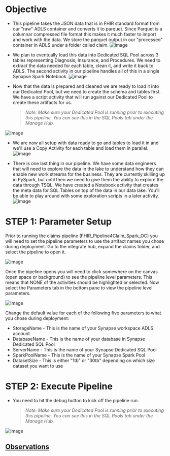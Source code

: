 # Objective
* This pipeline takes the JSON data that is in FHIR standard format from our "raw" ADLS container and converts it to parquet.  Since Parquet is a columnar compressed file format this makes it much faster to import and work with the data.  We store the parquet output in our "processed" container in ADLS under a folder called claim.
![image](https://user-images.githubusercontent.com/59613090/193112535-e9c68b13-95e0-4463-a572-4cdc1b8d694d.png)


* We plan to eventually load this data into Dedicated SQL Pool across 3 tables representing Diagnosis, Insurance, and Procedures.  We need to extract the data needed for each table, clean it, and write it back to ADLS.  The second activity in our pipeline handles all of this in a single Synapse Spark Notebook.
![image](https://user-images.githubusercontent.com/59613090/193112711-8c6733f5-87e7-4639-a2e3-58afb6f2b414.png)


* Now that the data is prepared and cleaned we are ready to load it into our Dedicated Pool, but we need to create the schema and tables first.  We have a script activity that will run against our Dedicated Pool to create these artifacts for us.
    
    >*Note: Make sure your Dedicated Pool is running prior to executing this pipeline.  You can see this in the SQL Pools tab under the Manage Hub.*

![image](https://user-images.githubusercontent.com/59613090/193114025-309980e7-7c0a-415a-912b-fa8832c109ea.png)


* We are now all setup with data ready to go and tables to load it in and we'll use a Copy Activity for each table and load them in parallel.
![image](https://user-images.githubusercontent.com/59613090/193114655-add929b4-a317-49b5-8a48-014a5e15ddaa.png)


* There is one last thing in our pipeline.  We have some data engineers that will need to explore the data in the lake to understand how they can enable new work streams for the business.  They are currently skilling up in PySpark, but until then we need to give them the ability to explore the data through TSQL.  We have created a Notebook activity that creates the meta data for SQL Tables on top of the data in our data lake.  You'll be able to play around with some exploration scripts in a later activity.
![image](https://user-images.githubusercontent.com/59613090/193118363-04c00d81-a374-4113-9a97-e3d3f3994807.png)



# STEP 1: Parameter Setup
Prior to running the claims pipeline (FHIR_Pipeline4Claim_Spark_OC) you will need to set the pipeline parameters to use the artifact names you chose during deployment.  Go to the integrate hub, expand the claims folder, and select the pipeline to open it.

![image](https://user-images.githubusercontent.com/59613090/192874762-8647fe4e-23c5-4430-b0c1-d557812de371.png)


Once the pipeline opens you will need to click somewhere on the canvas (open space or background) to see the pipeline level parameters.  This means that NONE of the activities should be highlighted or selected.  Now select the Parameters tab in the bottom pane to view the pipeline level parameters.

![image](https://user-images.githubusercontent.com/59613090/192875386-3f5eb80a-1920-40b7-aefc-483b4b5853d4.png)

Change the default value for each of the following five parameters to what you chose during deployment:
* StorageName - This is the name of your Synapse workspace ADLS account
* DatabaseName - This is the name of your database in Synapse Dedicated SQL Pool
* ServerName - This is the name of your Synapse Dedicated SQL Pool
* SparkPoolName - This is the name of your Synapse Spark Pool
* DatasetSize - This is either "1tb" or "30tb" depending on which size dataset you want to use

# STEP 2: Execute Pipeline
* You need to hit the debug button to kick off the pipeline run.
    >*Note: Make sure your Dedicated Pool is running prior to executing this pipeline.  You can see this in the SQL Pools tab under the Manage Hub.*

![image](https://user-images.githubusercontent.com/59613090/192880611-b693730c-4b2d-4145-b5af-931f6a808050.png)


## [Observations](/Observations/README.md)
